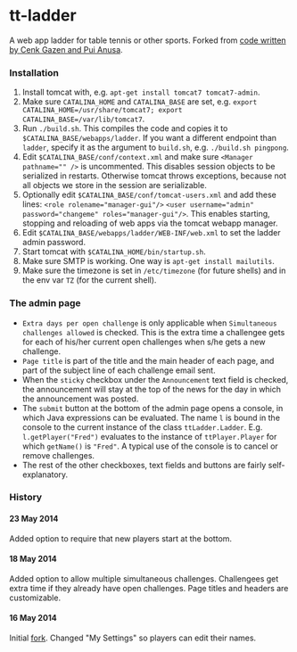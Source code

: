 tt-ladder
=========

A web app ladder for table tennis or other sports. Forked from [code written by Cenk Gazen and Pui Anusa](http://www.anuzen.net/pub/hg/hgwebdir.cgi/ladder/stable).

### Installation

1. Install tomcat with, e.g. `apt-get install tomcat7 tomcat7-admin`.
2. Make sure `CATALINA_HOME` and `CATALINA_BASE` are set, e.g. `export CATALINA_HOME=/usr/share/tomcat7; export CATALINA_BASE=/var/lib/tomcat7`.
3. Run `./build.sh`. This compiles the code and copies it to `$CATALINA_BASE/webapps/ladder`. If you want a different endpoint than `ladder`, specify it as the argument to `build.sh`, e.g. `./build.sh pingpong`.
4. Edit `$CATALINA_BASE/conf/context.xml` and make sure `<Manager pathname="" />` is uncommented. This disables session objects to be serialized in restarts. Otherwise tomcat throws exceptions, because not all objects we store in the session are serializable.
5. Optionally edit `$CATALINA_BASE/conf/tomcat-users.xml` and add these lines: `<role rolename="manager-gui"/>` `<user username="admin" password="changeme" roles="manager-gui"/>`. This enables starting, stopping and reloading of web apps via the tomcat webapp manager.
6. Edit `$CATALINA_BASE/webapps/ladder/WEB-INF/web.xml` to set the ladder admin password.
7. Start tomcat with `$CATALINA_HOME/bin/startup.sh`.
8. Make sure SMTP is working. One way is `apt-get install mailutils`.
9. Make sure the timezone is set in `/etc/timezone` (for future shells) and in the env var `TZ` (for the current shell).

### The admin page

* `Extra days per open challenge` is only applicable when `Simultaneous challenges allowed` is checked. This is the extra time a challengee gets for each of his/her current open challenges when s/he gets a new challenge.
* `Page title` is part of the title and the main header of each page, and part of the subject line of each challenge email sent.
* When the `sticky` checkbox under the `Announcement` text field is checked, the announcement will stay at the top of the news for the day in which the announcement was posted.
* The `submit` button at the bottom of the admin page opens a console, in which Java expressions can be evaluated. The name `l` is bound in the console to the current instance of the class `ttLadder.Ladder`. E.g. `l.getPlayer("Fred")` evaluates to the instance of `ttPlayer.Player` for which `getName()` is `"Fred"`. A typical use of the console is to cancel or remove challenges.
* The rest of the other checkboxes, text fields and buttons are fairly self-explanatory.

### History

#### 23 May 2014

Added option to require that new players start at the bottom.

#### 18 May 2014

Added option to allow multiple simultaneous challenges. Challengees get extra time if they already have open challenges. Page titles and headers are customizable.

#### 16 May 2014

Initial [fork](http://www.anuzen.net/pub/hg/hgwebdir.cgi/ladder/stable). Changed "My Settings" so players can edit their names.
